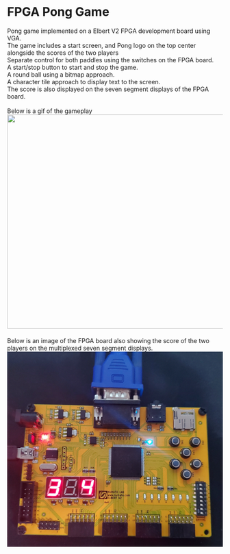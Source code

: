 # FPGA Pong Game
Pong game implemented on a Elbert V2 FPGA development board using VGA. <br>
The game includes a start screen, and Pong logo on the top center alongside the scores of the two players <br>
Separate control for both paddles using the switches on the FPGA board. <br>
A start/stop button to start and stop the game. <br>
A round ball using a bitmap approach. <br>
A character tile approach to display text to the screen. <br>
The score is also displayed on the seven segment displays of the FPGA board. <br>
<br>
Below is a gif of the gameplay <br>
<img src="Images/pong_game.gif" width="1000" height="500"> <br>
<br>
Below is an image of the FPGA board also showing the score of the two players on the multiplexed seven segment displays. <br>
<img src="Images/fpga_board.jpg"> <br>



